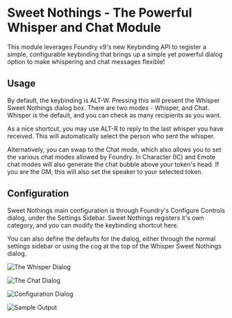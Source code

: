 # Sweet Nothings - The Powerful Whisper and Chat Module

This module leverages Foundry v9's new Keybinding API to register a simple, configurable keybinding that brings up a simple yet powerful dialog option to make whispering and chat messages flexible!

## Usage

By default, the keybinding is ALT-W.  Pressing this will present the Whisper Sweet Nothings dialog box.  There are two modes - Whisper, and Chat.  Whisper is the default, and you can check as many recipients as you want.

As a nice shortcut, you may use ALT-R to reply to the last whisper you have received.  This will automatically select the person who sent the whisper.

Alternatively, you can swap to the Chat mode, which also allows you to set the various chat modes allowed by Foundry.  In Character (IC) and Emote chat modes will also generate the chat bubble above your token's head.  If you are the GM, this will also set the speaker to your selected token.

## Configuration

Sweet Nothings main configuration is through Foundry's Configure Controls dialog, under the Settings Sidebar.  Sweet Nothings registers it's own category, and you can modify the keybinding shortcut here.

You can also define the defaults for the dialog, either through the normal settings sidebar or using the cog at the top of the Whisper Sweet Nothings dialog.

![The Whisper Dialog](https://gitlab.com/geekswordsman/SweetNothings/-/wikis/uploads/09d590a32ce2123d7c83c1dfbabc4c76/Sweet_Nothings_Whisper_Dialog.JPG)

![The Chat Dialog](https://gitlab.com/geekswordsman/SweetNothings/-/wikis/uploads/a9d2f527bf42d62f561cff27c1ddfdfe/Sweet_Nothings_Chat_Dialog.JPG)

![Configuration Dialog](https://gitlab.com/geekswordsman/SweetNothings/-/wikis/uploads/2a970fe1a0988e8eb77d8881b66746dd/Sweet_Nothings_Options.JPG)

![Sample Output](https://gitlab.com/geekswordsman/SweetNothings/-/wikis/uploads/f2acfee538cdbd00a6870f55910dcdf6/Sweet_Nothings_Sample.JPG)